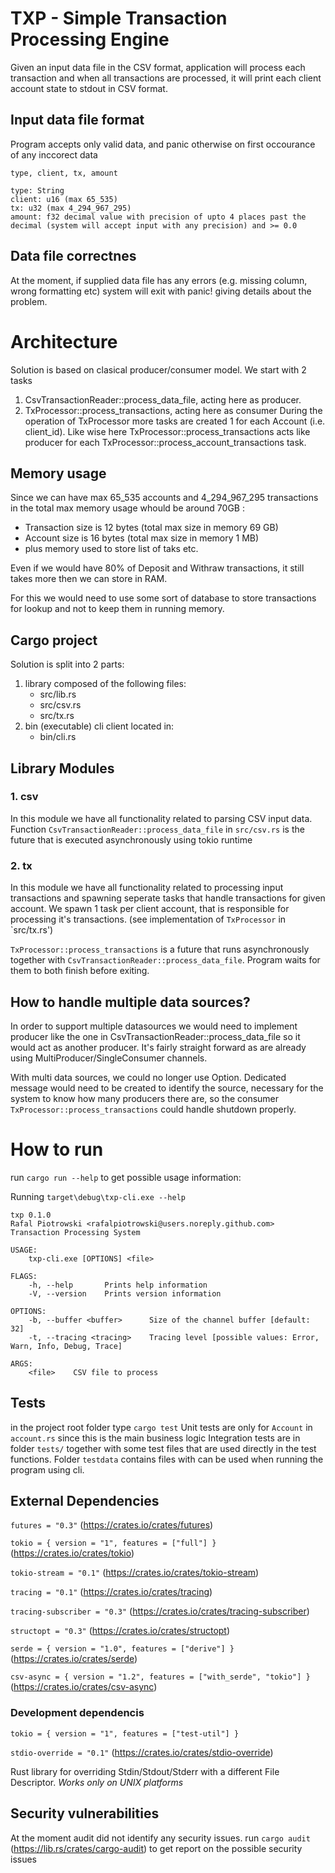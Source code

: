 # TXP - Simple Transaction Processing Engine
Given an input data file in the CSV format, application will process each transaction and when all transactions are processed, it will print each client account state to stdout in CSV format. 

## Input data file format
Program accepts only valid data, and panic otherwise on first occourance of any inccorect data 
```
type, client, tx, amount

type: String
client: u16 (max 65_535)
tx: u32 (max 4_294_967_295)
amount: f32 decimal value with precision of upto 4 places past the decimal (system will accept input with any precision) and >= 0.0
```

## Data file correctnes
At the moment, if supplied data file has any errors (e.g. missing column, wrong formatting etc) system will exit with panic! giving details about the problem.

# Architecture

Solution is based on clasical producer/consumer model. We start with 2 tasks
1. CsvTransactionReader::process_data_file, acting here as producer.
2. TxProcessor::process_transactions, acting here as consumer
During the operation of TxProcessor more tasks are created 1 for each Account (i.e. client_id). Like wise here TxProcessor::process_transactions acts like producer for each TxProcessor::process_account_transactions task.

## Memory usage

Since we can have max 65_535 accounts and 4_294_967_295 transactions in the total max memory usage whould be around 70GB :
- Transaction size is 12 bytes (total max size in memory 69 GB)
- Account size is 16 bytes (total max size in memory 1 MB)
- plus memory used to store list of taks etc.

Even if we would have 80% of Deposit and Withraw transactions, it still takes more then we can store in RAM.

For this we would need to use some sort of database to store transactions for lookup and not to keep them in running memory.

## Cargo project
Solution is split into 2 parts:
1. library composed of the following files:
    - src/lib.rs
    - src/csv.rs
    - src/tx.rs
2. bin (executable) cli client located in:
    - bin/cli.rs

## Library Modules
### 1. csv
In this module we have all functionality related to parsing CSV input data.
Function `CsvTransactionReader::process_data_file` in `src/csv.rs` is the future that is executed asynchronously using tokio runtime

### 2. tx
In this module we have all functionality related to processing input transactions and spawning seperate tasks that handle transactions for given account. 
We spawn 1 task per client account, that is responsible for processing it's transactions. (see implementation of `TxProcessor` in `src/tx.rs')

`TxProcessor::process_transactions` is a future that runs asynchronously together with `CsvTransactionReader::process_data_file`. Program waits for them to both finish before exiting.

## How to handle multiple data sources?
In order to support multiple datasources we would need to implement producer like the one in CsvTransactionReader::process_data_file so it would act as another producer. It's fairly straight forward as are already using MultiProducer/SingleConsumer channels.

With multi data sources, we could no longer use Option<RawTransaction>. Dedicated message would need to be created to identify the source, necessary for the system to know how many producers there are, so the consumer `TxProcessor::process_transactions` could handle shutdown properly.

# How to run
run `cargo run --help` to get possible usage information:

Running `target\debug\txp-cli.exe --help`
```
txp 0.1.0
Rafal Piotrowski <rafalpiotrowski@users.noreply.github.com>
Transaction Processing System

USAGE:
    txp-cli.exe [OPTIONS] <file>

FLAGS:
    -h, --help       Prints help information
    -V, --version    Prints version information

OPTIONS:
    -b, --buffer <buffer>      Size of the channel buffer [default: 32]
    -t, --tracing <tracing>    Tracing level [possible values: Error, Warn, Info, Debug, Trace]

ARGS:
    <file>    CSV file to process
```

## Tests
in the project root folder type `cargo test`
Unit tests are only for `Account` in `account.rs` since this is the main business logic
Integration tests are in folder `tests/` together with some test files that are used directly in the test functions.
Folder `testdata` contains files with can be used when running the program using cli.

## External Dependencies
`futures = "0.3"` (https://crates.io/crates/futures)

`tokio = { version = "1", features = ["full"] }` (https://crates.io/crates/tokio)

`tokio-stream = "0.1"` (https://crates.io/crates/tokio-stream)

`tracing = "0.1"` (https://crates.io/crates/tracing)

`tracing-subscriber = "0.3"` (https://crates.io/crates/tracing-subscriber)

`structopt = "0.3"` (https://crates.io/crates/structopt)

`serde = { version = "1.0", features = ["derive"] }` (https://crates.io/crates/serde)

`csv-async = { version = "1.2", features = ["with_serde", "tokio"] }` (https://crates.io/crates/csv-async)

### Development dependencis
`tokio = { version = "1", features = ["test-util"] }`

`stdio-override = "0.1"` (https://crates.io/crates/stdio-override)

Rust library for overriding Stdin/Stdout/Stderr with a different File Descriptor.
*Works only on UNIX platforms*

## Security vulnerabilities
At the moment audit did not identify any security issues.
run `cargo audit` (https://lib.rs/crates/cargo-audit) to get report on the possible security issues
